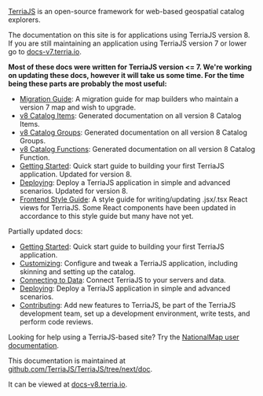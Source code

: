 [TerriaJS](http://terria.io) is an open-source framework for web-based geospatial catalog explorers.

The documentation on this site is for applications using TerriaJS version 8. If you are still maintaining an application using TerriaJS version 7 or lower go to [docs-v7.terria.io](https://docs-v7.terria.io).

**Most of these docs were written for TerriaJS version <= 7. We're working on updating these docs, however it will take us some time. For the time being these parts are probably the most useful:**

* [Migration Guide](contributing/migration-guide.md): A migration guide for map builders who maintain a version 7 map and wish to upgrade.
* [v8 Catalog Items](connecting-to-data/catalog-items.md): Generated documentation on all version 8 Catalog Items.
* [v8 Catalog Groups](connecting-to-data/catalog-groups.md): Generated documentation on all version 8 Catalog Groups.
* [v8 Catalog Functions](connecting-to-data/catalog-functions.md): Generated documentation on all version 8 Catalog Function.
* [Getting Started](getting-started.md): Quick start guide to building your first TerriaJS application. Updated for version 8.
* [Deploying](deploying/README.md): Deploy a TerriaJS application in simple and advanced scenarios. Updated for version 8.
* [Frontend Style Guide](contributing/frontend-style-guide.md): A style guide for writing/updating .jsx/.tsx React views for TerriaJS. Some React components have been updated in accordance to this style guide but many have not yet.

Partially updated docs:

* [Getting Started](getting-started.md): Quick start guide to building your first TerriaJS application.
* [Customizing](customizing/README.md): Configure and tweak a TerriaJS application, including skinning and setting up the catalog.
* [Connecting to Data](connecting-to-data/README.md): Connect TerriaJS to your servers and data.
* [Deploying](deploying/README.md): Deploy a TerriaJS application in simple and advanced scenarios.
* [Contributing](contributing/README.md): Add new features to TerriaJS, be part of the TerriaJS development team, set up a development environment, write tests, and perform code reviews.

Looking for help using a TerriaJS-based site? Try the [NationalMap user documentation](http://nationalmap.gov.au/help/help.html).

This documentation is maintained at [github.com/TerriaJS/TerriaJS/tree/next/doc](https://github.com/TerriaJS/TerriaJS/tree/next/doc).

It can be viewed at [docs-v8.terria.io](https://docs-v8.terria.io).
